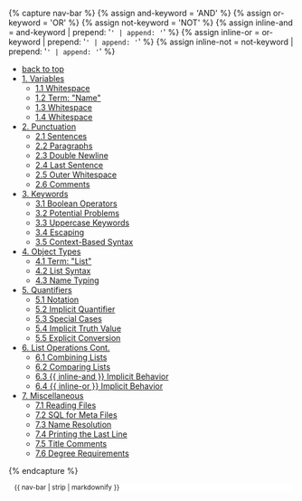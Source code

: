 {% capture nav-bar %}
{% assign and-keyword = '<span class="ow">AND</span>' %}
{% assign or-keyword = '<span class="ow">OR</span>' %}
{% assign not-keyword = '<span class="ow">NOT</span>' %}
{% assign inline-and = and-keyword | prepend: '<code>' | append: '</code>' %}
{% assign inline-or = or-keyword | prepend: '<code>' | append: '</code>' %}
{% assign inline-not = not-keyword | prepend: '<code>' | append: '</code>' %}
* [back to top](#)
* [1. Variables](#sec-1)
  - [1.1 Whitespace](#sec-1-1)
  - [1.2 Term: "Name"](#sec-1-2)
  - [1.3 Whitespace](#sec-1-3)
  - [1.4 Whitespace](#sec-1-4)
* [2. Punctuation](#sec-2)
  - [2.1 Sentences](#sec-2-1)
  - [2.2 Paragraphs](#sec-2-2)
  - [2.3 Double Newline](#sec-2-3)
  - [2.4 Last Sentence](#sec-2-4)
  - [2.5 Outer Whitespace](#sec-2-5)
  - [2.6 Comments](#sec-2-6)
* [3. Keywords](#sec-3)
  - [3.1 Boolean Operators](#sec-3-1)
  - [3.2 Potential Problems](#sec-3-2)
  - [3.3 Uppercase Keywords](#sec-3-3)
  - [3.4 Escaping](#sec-3-4)
  - [3.5 Context-Based Syntax](#sec-3-5)
* [4. Object Types](#sec-4)
  - [4.1 Term: "List"](#sec-4-1)
  - [4.2 List Syntax](#sec-4-2)
  - [4.3 Name Typing](#sec-4-3)
* [5. Quantifiers](#sec-5)
  - [5.1 Notation](#sec-5-1)
  - [5.2 Implicit Quantifier](#sec-5-2)
  - [5.3 Special Cases](#sec-5-3)
  - [5.4 Implicit Truth Value](#sec-5-4)
  - [5.5 Explicit Conversion](#sec-5-5)
* [6. List Operations Cont.](#sec-6)
  - [6.1 Combining Lists](#sec-6-1)
  - [6.2 Comparing Lists](#sec-6-2)
  - [6.3 {{ inline-and }} Implicit Behavior](#sec-6-3)
  - [6.4 {{ inline-or }} Implicit Behavior](#sec-6-4)
* [7. Miscellaneous](#sec-7)
  - [7.1 Reading Files](#sec-7-1)
  - [7.2 SQL for Meta Files](#sec-7-2)
  - [7.3 Name Resolution](#sec-7-3)
  - [7.4 Printing the Last Line](#sec-7-4)
  - [7.5 Title Comments](#sec-7-5)
  - [7.6 Degree Requirements](#sec-7-6)

{% endcapture %}
<style>
#left-navbar {
  position: sticky;
  top: 5px;
  background: white;
  border-radius: 10px;
  margin-top: 5px;
  margin-bottom: 5px;
  padding-left: 10px;
}
#left-navbar ul {
  padding-left: 10px;
}
</style>

<!-- https://stackoverflow.com/questions/28452235/make-a-nav-bar-stick-to-the-top-when-scrolling-with-css -->
<div id="left-navbar">
<small>{{ nav-bar | strip | markdownify }}</small>
</div>

<script>
function setNavbarScroll() {
  var navbar = document.getElementById('left-navbar');
  if (window.innerWidth > 992) {
    navbar.style.height = (window.innerHeight - 20).toString()+"px";
    navbar.style.overflow = "scroll auto";
  } else {
    navbar.style.height = "auto";
    navbar.style.overflow = "auto";
  }
}
setNavbarScroll();
var resizeId;
window.addEventListener("resize", function() {
  clearTimeout(resizeId);
  resizeId = setTimeout(setNavbarScroll, 250);
});
</script>
